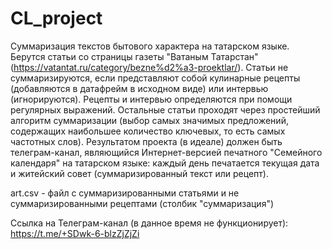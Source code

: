 # CL_project

Суммаризация текстов бытового характера на татарском языке. 
Берутся статьи со страницы газеты "Ватаным Татарстан" (https://vatantat.ru/category/bezne%d2%a3-proektlar/). Статьи не суммаризируются, если представляют собой кулинарные рецепты (добавляются в датафрейм в исходном виде) или интервью (игнорируются). Рецепты и интервью определяются при помощи регулярных выражений. Остальные статьи проходят через простейший алгоритм суммаризации (выбор самых значимых предложений, содержащих наибольшее количество ключевых, то есть самых частотных слов). Результатом проекта (в идеале) должен быть телеграм-канал, являющийся Интернет-версией печатного "Семейного календаря" на татарском языке: каждый день печатается текущая дата и житейский совет (суммаризированный текст или рецепт).

art.csv - файл с суммаризированными статьями и не суммаризированными рецептами (столбик "суммаризация")

Ссылка на Телеграм-канал (в данное время не функционирует): https://t.me/+SDwk-6-blzZjZjZi
